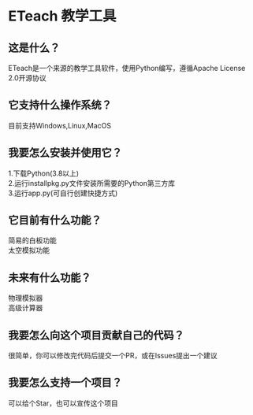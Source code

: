 # ETeach 教学工具
## 这是什么？
ETeach是一个来源的教学工具软件，使用Python编写，遵循Apache License 2.0开源协议
## 它支持什么操作系统？
目前支持Windows,Linux,MacOS
## 我要怎么安装并使用它？
1.下载Python(3.8以上)\
2.运行installpkg.py文件安装所需要的Python第三方库\
3.运行app.py(可自行创建快捷方式)
## 它目前有什么功能？
简易的白板功能\
太空模拟功能
## 未来有什么功能？
物理模拟器\
高级计算器
## 我要怎么向这个项目贡献自己的代码？
很简单，你可以修改完代码后提交一个PR，或在Issues提出一个建议
## 我要怎么支持一个项目？
可以给个Star，也可以宣传这个项目
